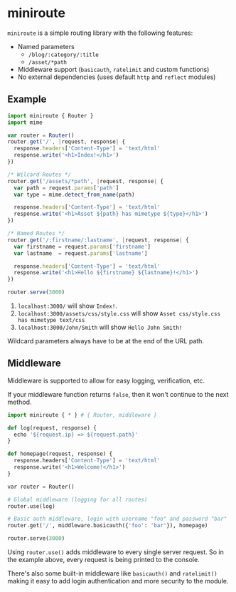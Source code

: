 # miniroute
`miniroute` is a simple routing library with the following features:
- Named parameters
  - `/blog/:category/:title`
  - `/asset/*path`
- Middleware support (`basicauth`, `ratelimit` and custom functions)
- No external dependencies (uses default `http` and `reflect` modules)

## Example
```javascript
import miniroute { Router }
import mime

var router = Router()
router.get('/', |request, response| {
  response.headers['Content-Type'] = 'text/html'
  response.write('<h1>Index!</h1>')
})

/* Wilcard Routes */
router.get('/assets/*path', |request, response| {
  var path = request.params['path']
  var type = mime.detect_from_name(path)

  response.headers['Content-Type'] = 'text/html'
  response.write('<h1>Asset ${path} has mimetype ${type}</h1>')
})

/* Named Routes */
router.get('/:firstname/:lastname', |request, response| {
  var firstname = request.params['firstname']
  var lastname  = request.params['lastname']

  response.headers['Content-Type'] = 'text/html'
  response.write('<h1>Hello ${firstname} ${lastname}!</h1>')
})

router.serve(3000)
```

1. `localhost:3000/` will show `Index!`.
3. `localhost:3000/assets/css/style.css` will show `Asset css/style.css has mimetype text/css`
2. `localhost:3000/John/Smith` will show `Hello John Smith!`

Wildcard parameters always have to be at the end of the URL path.

## Middleware
Middleware is supported to allow for easy logging, verification, etc.

If your middleware function returns `false`, then it won't continue to the next method.
```python
import miniroute { * } # { Router, middleware }

def log(request, response) {
  echo '${request.ip} => ${request.path}'
}

def homepage(request, response) {
  response.headers['Content-Type'] = 'text/html'
  response.write('<h1>Welcome!</h1>')
}

var router = Router()

# Global middleware (logging for all routes)
router.use(log)

# Basic auth middleware, login with username "foo" and password "bar"
router.get('/', middleware.basicauth({'foo': 'bar'}), homepage)

router.serve(3000)
```

Using `router.use()` adds middleware to every single server request.
So in the example above, every request is being printed to the console.

There's also some built-in middleware like `basicauth()` and `ratelimit()` making it easy
to add login authentication and more security to the module.
